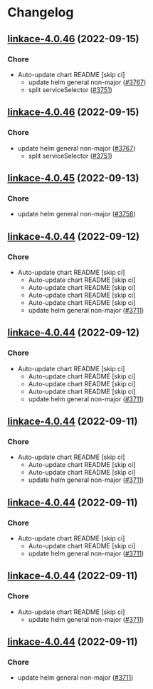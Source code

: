 # Changelog



## [linkace-4.0.46](https://github.com/truecharts/charts/compare/linkace-4.0.45...linkace-4.0.46) (2022-09-15)

### Chore

- Auto-update chart README [skip ci]
  - update helm general non-major ([#3767](https://github.com/truecharts/charts/issues/3767))
  - split serviceSelector ([#3751](https://github.com/truecharts/charts/issues/3751))




## [linkace-4.0.46](https://github.com/truecharts/charts/compare/linkace-4.0.45...linkace-4.0.46) (2022-09-15)

### Chore

- update helm general non-major ([#3767](https://github.com/truecharts/charts/issues/3767))
  - split serviceSelector ([#3751](https://github.com/truecharts/charts/issues/3751))




## [linkace-4.0.45](https://github.com/truecharts/charts/compare/linkace-4.0.44...linkace-4.0.45) (2022-09-13)

### Chore

- update helm general non-major ([#3756](https://github.com/truecharts/charts/issues/3756))




## [linkace-4.0.44](https://github.com/truecharts/charts/compare/linkace-4.0.43...linkace-4.0.44) (2022-09-12)

### Chore

- Auto-update chart README [skip ci]
  - Auto-update chart README [skip ci]
  - Auto-update chart README [skip ci]
  - Auto-update chart README [skip ci]
  - Auto-update chart README [skip ci]
  - update helm general non-major ([#3711](https://github.com/truecharts/charts/issues/3711))




## [linkace-4.0.44](https://github.com/truecharts/charts/compare/linkace-4.0.43...linkace-4.0.44) (2022-09-12)

### Chore

- Auto-update chart README [skip ci]
  - Auto-update chart README [skip ci]
  - Auto-update chart README [skip ci]
  - Auto-update chart README [skip ci]
  - update helm general non-major ([#3711](https://github.com/truecharts/charts/issues/3711))




## [linkace-4.0.44](https://github.com/truecharts/charts/compare/linkace-4.0.43...linkace-4.0.44) (2022-09-11)

### Chore

- Auto-update chart README [skip ci]
  - Auto-update chart README [skip ci]
  - Auto-update chart README [skip ci]
  - update helm general non-major ([#3711](https://github.com/truecharts/charts/issues/3711))




## [linkace-4.0.44](https://github.com/truecharts/charts/compare/linkace-4.0.43...linkace-4.0.44) (2022-09-11)

### Chore

- Auto-update chart README [skip ci]
  - Auto-update chart README [skip ci]
  - update helm general non-major ([#3711](https://github.com/truecharts/charts/issues/3711))




## [linkace-4.0.44](https://github.com/truecharts/charts/compare/linkace-4.0.43...linkace-4.0.44) (2022-09-11)

### Chore

- Auto-update chart README [skip ci]
  - update helm general non-major ([#3711](https://github.com/truecharts/charts/issues/3711))




## [linkace-4.0.44](https://github.com/truecharts/charts/compare/linkace-4.0.43...linkace-4.0.44) (2022-09-11)

### Chore

- update helm general non-major ([#3711](https://github.com/truecharts/charts/issues/3711))
